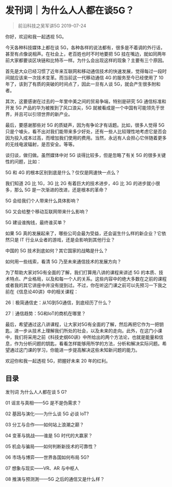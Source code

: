 # 发刊词｜为什么人人都在谈5G？
> 前沿科技之吴军讲5G
2019-07-24

你好，欢迎和我一起透视 5G。

今天各种科技媒体上都在谈 5G，各种各样的说法都有，很多是不着调的外行话，甚至有点像说相声。在社会上，老百姓也时不时地要把 5G 挂在嘴边，就如同两年前大家都要谈区块链和比特币一样。为什么会出现这样的现象？主要有三个原因。

首先是大众已经习惯了近年来互联网和移动通信技术的快速发展，觉得每过一段时间就应该来一次技术变革。而当前这一代移动通信 4G 的服务至今已经使用了 10 年了，该到了有质的突破的时间点了，因此一旦有人谈 5G，就会产生很多附和者。

其次，这要感谢在过去的一年里中美之间的贸易争端，特别是研究 5G 通信标准和开发 5G 产品的华为被推到了风口浪尖，5G 就被看成是一个中国有可能领先于世界，并且可以引领世界的新产业。

最后，要感谢那些对 5G 的质疑声，因为有争论才有话题。比如，很多人觉得 5G 只是个噱头，看不出对我们能带来多少好处，还有一些人比较理性地考虑它是否会因为投入成本过高，而增加我们使用的费用。当然，永远有人会担心它伴随着更多的无线电波辐射，是否安全。等等。

谈归谈，做归做。虽然媒体中对 5G 谈得比较多，但是忽略了有关 5G 的很多关键性的问题，比如：

5G 和 4G 的根本区别到底是什么？仅仅是网速快一点么？

我们知道 2G 比 1G，3G 比 2G 有着巨大的技术进步，4G 比 3G 的进步就小很多，那么 5G 是一次渐进的改进，还是根本的革命？

5G 会给我们个人带来什么具体影响？

5G 又会给整个移动互联网带来什么影响？

5G 建设谁掏钱，最终谁买单？

如果 5G 真的发展起来了，哪些公司会最为受益，还会诞生什么样的新企业？它依然只是 IT 行业从业者的游戏，还是会影响到其他行业？

中国的 5G 技术到底如何？其它国家的战略是什么？

如何用一些线索，看清 5G 乃至未来通信技术的发展方向？

为了帮助大家对5G有全面的了解，我们打算用八讲的课程来讲述 5G 的本质、技术特点、产业格局，以及和每一个人的关系。这些内容中的绝大多数在之前的课程或者我的其它讲座中并没有提到过。不过，你在听这门课之前可以先预习一下我之前在《信息论40讲》中的相关课程：

26｜极简通信史：从1G到5G通信，到底经历了什么？

27｜通信趋势：5G和IoT的商机在哪里？

最后，希望通过这八讲课程，让大家对5G有全面的了解，然后再把它作为一把钥匙，进一步从技术上理解我们所处的社会，以及未来的走向。此外，在这门小课中，我们将采用之前《科技史纲60讲》中所给出的两个方法论，也就是能量和信息，作为分析问题的钥匙，看看怎样能够用所学的方法，分析和解决实际问题。希望通过这门课的学习，你能进一步提高解决这些未知新问题的能力。

欢迎你和我一起透视 5G，把握好未来 20 年的红利。

## 目录

发刊词 为什么人人都在谈 5 G?

01 谣言与真相——5G 是不是伪需求？

02 基因与演化——为什么谈 5G 必谈 loT?

03 分工与合作——如何站上浪潮之巅？

04 变革与挑战——谁是 5G 时代的大嬴家？

05 机会与骗局——如何判断新技术的可靠性？

06 市场与博弈——世界各国如何布局 5G?

07 想象与现实——VR、AR 与中枢人

08 推演与预测測——5G 之后的通信又是什么样？

